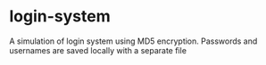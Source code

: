 # login-system
A simulation of login system using MD5 encryption. Passwords and usernames are saved locally with a separate file
